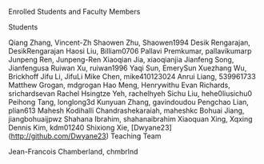 Enrolled Students and Faculty Members

Students

Qiang Zhang, Vincent-Zh
Shaowen Zhu, Shaowen1994
Desik Rengarajan, DesikRengarajan
Haosi Liu, Billiam0706
Pallavi Premkumar, pallavikumarp
Junpeng Ren, Junpeng-Ren
Xiaoqian Jia, xiaoqianjia
Jianfeng Song, Jianfengusa
Ruiwan Xu, ruiwan1996
Yaqi Sun, EmerySun
Xuezhang Wu, Brickhoff
Jifu Li, JifuLi
Mike Chen, mike410123024
Anrui Liang, 539961733
Matthew Grogan, mdgrogan
Hao Meng, Henrywithu
Evan Richards, srichardsevan
Rachel Hsingtze Yeh, rachelhyeh
Sichu Liu, hehe0liusichu0
Peihong Tang, longlong3d
Kunyuan Zhang, gavindoudou
Pengchao Lian, plian613
Mahesh Kodihalli Chandrashekaraiah, maheshkc
Bohuai Jiang, jiangbohuaijpwz
Shahana Ibrahim, shahanaibrahim
Xiaoquan Xing, Xqxing
Dennis Kim, kdm01240
Shixiong Xie, [Dwyane23] (http://github.com/Dwyane23)
Teaching Team

Jean-Francois Chamberland, chmbrlnd
